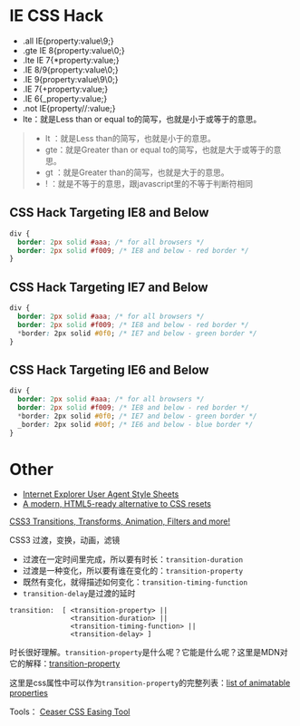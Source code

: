 IE CSS Hack 
===========

- .all IE{property:value\9;}
- .gte IE 8{property:value\0;}
- .lte IE 7{*property:value;}
- .IE 8/9{property:value\0;}
- .IE 9{property:value\9\0;}
- .IE 7{+property:value;}
- .IE 6{_property:value;}
- .not IE{property//:value;}
- lte：就是Less than or equal to的简写，也就是小于或等于的意思。

>- lt ：就是Less than的简写，也就是小于的意思。
>- gte：就是Greater than or equal to的简写，也就是大于或等于的意思。
>- gt ：就是Greater than的简写，也就是大于的意思。
>- !  ：就是不等于的意思，跟javascript里的不等于判断符相同

CSS Hack Targeting IE8 and Below
----
```css
div {
  border: 2px solid #aaa; /* for all browsers */
  border: 2px solid #f009; /* IE8 and below - red border */
}
```

CSS Hack Targeting IE7 and Below
----
```css
div {
  border: 2px solid #aaa; /* for all browsers */
  border: 2px solid #f009; /* IE8 and below - red border */
  *border: 2px solid #0f0; /* IE7 and below - green border */
}
```

CSS Hack Targeting IE6 and Below
----
```css
div {
  border: 2px solid #aaa; /* for all browsers */
  border: 2px solid #f009; /* IE8 and below - red border */
  *border: 2px solid #0f0; /* IE7 and below - green border */
  _border: 2px solid #00f; /* IE6 and below - blue border */
}
```

Other
=====

- [Internet Explorer User Agent Style Sheets](http://www.iecss.com/)
- [A modern, HTML5-ready alternative to CSS resets](http://necolas.github.io/normalize.css/)

[CSS3 Transitions, Transforms, Animation, Filters and more!](http://css3.bradshawenterprises.com/)

CSS3 过渡，变换，动画，滤镜

- 过渡在一定时间里完成，所以要有时长：`transition-duration`
- 过渡是一种变化，所以要有谁在变化的：`transition-property`
- 既然有变化，就得描述如何变化：`transition-timing-function`
- `transition-delay`是过渡的延时

```
transition:  [ <transition-property> ||
               <transition-duration> ||
               <transition-timing-function> ||
               <transition-delay> ]
```

时长很好理解。`transition-property`是什么呢？它能是什么呢？这里是MDN对它的解释：[transition-property](https://developer.mozilla.org/en-US/docs/Web/CSS/transition-property)

这里是css属性中可以作为`transition-property`的完整列表：[list of animatable properties](https://developer.mozilla.org/en-US/docs/Web/CSS/CSS_animated_properties?redirectlocale=en-US&redirectslug=CSS%2FCSS_animated_properties)



Tools：
[Ceaser CSS Easing Tool](http://matthewlein.com/ceaser/)

